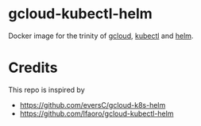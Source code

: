 # gcloud-kubectl-helm
Docker image for the trinity of [gcloud](https://cloud.google.com/sdk/docs/), [kubectl](https://kubernetes.io/docs/reference/kubectl/kubectl/) and [helm](https://www.helm.sh).


# Credits
This repo is inspired by
* https://github.com/eversC/gcloud-k8s-helm
* https://github.com/lfaoro/gcloud-kubectl-helm